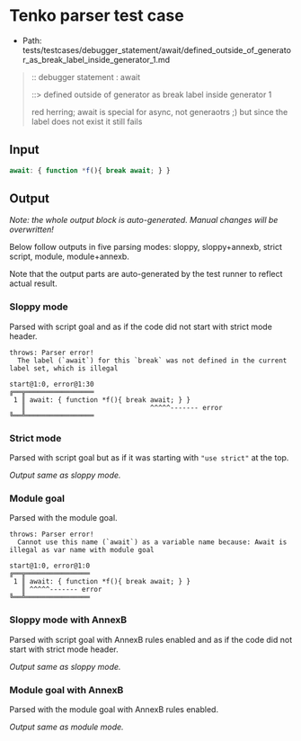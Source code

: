 # Tenko parser test case

- Path: tests/testcases/debugger_statement/await/defined_outside_of_generator_as_break_label_inside_generator_1.md

> :: debugger statement : await
>
> ::> defined outside of generator as break label inside generator 1
>
> red herring; await is special for async, not generaotrs ;) but since the label does not exist it still fails

## Input

`````js
await: { function *f(){ break await; } }
`````

## Output

_Note: the whole output block is auto-generated. Manual changes will be overwritten!_

Below follow outputs in five parsing modes: sloppy, sloppy+annexb, strict script, module, module+annexb.

Note that the output parts are auto-generated by the test runner to reflect actual result.

### Sloppy mode

Parsed with script goal and as if the code did not start with strict mode header.

`````
throws: Parser error!
  The label (`await`) for this `break` was not defined in the current label set, which is illegal

start@1:0, error@1:30
╔══╦═════════════════
 1 ║ await: { function *f(){ break await; } }
   ║                               ^^^^^------- error
╚══╩═════════════════

`````

### Strict mode

Parsed with script goal but as if it was starting with `"use strict"` at the top.

_Output same as sloppy mode._

### Module goal

Parsed with the module goal.

`````
throws: Parser error!
  Cannot use this name (`await`) as a variable name because: Await is illegal as var name with module goal

start@1:0, error@1:0
╔══╦════════════════
 1 ║ await: { function *f(){ break await; } }
   ║ ^^^^^------- error
╚══╩════════════════

`````

### Sloppy mode with AnnexB

Parsed with script goal with AnnexB rules enabled and as if the code did not start with strict mode header.

_Output same as sloppy mode._

### Module goal with AnnexB

Parsed with the module goal with AnnexB rules enabled.

_Output same as module mode._
